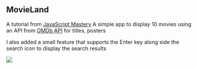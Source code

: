 ﻿## MovieLand

A tutorial from [JavaScript Mastery](https://www.youtube.com/c/javascriptmastery)
A simple app to display 10 movies using an API from [OMDb API](https://www.omdbapi.com/) for titles, posters

I also added a small feature that supports the Enter key along side the search icon to display the search results

![](https://github.com/Shayan32D/my-first-react-project/assets/116940776/f68b2672-efa9-4ff6-a660-61c5a7da3297)
